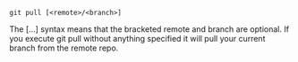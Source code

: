 ```
git pull [<remote>/<branch>]
```
The [...] syntax means that the bracketed remote and branch are optional. If you execute git pull without anything specified it will pull your current branch from the remote repo.
